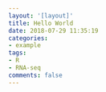 ```yaml
---
layout: '[layout]'
title: Hello World
date: 2018-07-29 11:35:19
categories:
- example
tags:
- R
- RNA-seq
comments: false
---
```

